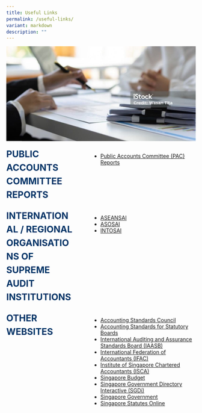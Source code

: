 ```yaml
---
title: Useful Links
permalink: /useful-links/
variant: markdown
description: ""
---
```

![Useful Links](/images/istockphoto_1589888073_1024x1024_800x400.jpg)

<style>
	.usefullinks {
		display: flex;
		flex-direction: column;
	}
	
		.usefullinks-row {
			display: flex;
			column-gap: 10%;
			margin-bottom: 20px;
		}

		.title {
			font-size: 1.5rem;
			font-weight: bold;
			line-height: 1.5;
			color: #003366;
			width: 35%;
		}

		.text {
			flex: 1;
		}

		@media only screen and (max-width: 600px) {

			.usefullinks-row {
				display: flex;
				flex-direction: column;
				column-gap: 10%;
				margin-bottom: 20px;
			}

			.title {
				width: 100%;
			}

			.title {
				width: 100%;
			}
		}
	</style>

<div class="usefullinks">
	<div class="usefullinks-row">
			<div class="title">PUBLIC ACCOUNTS COMMITTEE REPORTS</div>
			<div class="text">
				<ul>
					<li><a target="_blank" href="https://sprs.parl.gov.sg/selectcommittee/#/home">Public Accounts Committee (PAC) Reports</a></li>
				</ul>
			</div>
		</div>
		<div class="usefullinks-row">
			<div class="title">INTERNATIONAL / REGIONAL ORGANISATIONS OF SUPREME AUDIT INSTITUTIONS</div>
			<div class="text">
				<ul>
					<li><a target="_blank" href="https://www.aseansai.org/">ASEANSAI</a></li>
					<li><a target="_blank" href="https://asosai.org/asosai/">ASOSAI</a></li>
					<li><a target="_blank" href="https://www.intosai.org/">INTOSAI</a></li>
				</ul>
			</div>
		</div>
		<div class="usefullinks-row">
			<div class="title">OTHER WEBSITES</div>
			<div class="text">
				<ul>
					<li><a target="_blank" href="https://www.asc.gov.sg/">Accounting Standards Council</a></li>
					<li><a target="_blank" href="https://www.assb.gov.sg/">Accounting Standards for Statutory Boards</a></li>
					<li><a target="_blank" href="https://www.iaasb.org/about-iaasb">International Auditing and Assurance Standards Board (IAASB)</a></li>
					<li><a target="_blank" href="https://www.ifac.org/">International Federation of Accountants (IFAC)</a></li>
					<li><a target="_blank" href="https://www.isca.org.sg/">Institute of Singapore Chartered Accountants (ISCA)</a></li>
					<li><a target="_blank" href="https://www.mof.gov.sg/singaporebudget">Singapore Budget</a></li>
					<li><a target="_blank" href="https://www.sgdi.gov.sg/ministries">Singapore Government Directory Interactive (SGDi)</a></li>
					<li><a target="_blank" href="https://www.gov.sg">Singapore Government</a></li>
					<li><a target="_blank" href="https://sso.agc.gov.sg/">Singapore Statutes Online</a></li>
			</ul>
			</div>
		</div>
	</div>